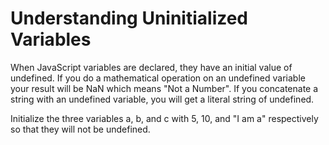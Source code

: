 # Understanding Uninitialized Variables

When JavaScript variables are declared, they have an initial value of undefined. If you do a mathematical operation on an undefined variable your result will be NaN which means "Not a Number". If you concatenate a string with an undefined variable, you will get a literal string of undefined.

Initialize the three variables a, b, and c with 5, 10, and "I am a" respectively so that they will not be undefined.
